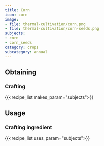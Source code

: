 ```yaml
---
title: Corn
icon: corn
image:
- file: thermal-cultivation/corn.png
- file: thermal-cultivation/corn-seeds.png
subjects: 
- corn
- corn_seeds
category: crops
subcategory: annual
---
```




Obtaining
---------

### Crafting
{{<recipe_list makes_param="subjects">}}

Usage
-----

### Crafting ingredient
{{<recipe_list uses_param="subjects">}}
